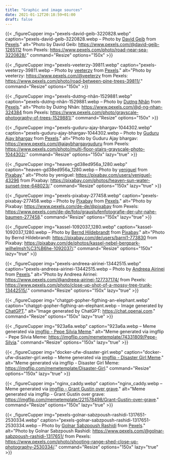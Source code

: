 ```yaml
---
title: "Graphic and image sources"
date: 2021-01-12T20:18:59+01:00
draft: false
---
```


<div class="img-sources">

{{< _figureCupper
img="pexels-david-geib-3220828.webp" 
caption="pexels-david-geib-3220828.webp – Photo by [David Geib](https://www.pexels.com/@david-geib-1265112) from [Pexels](https://www.pexels.com/photo/road-near-sea-3220828/)." 
alt="Photo by David Geib: https://www.pexels.com/@david-geib-1265112 from Pexels: https://www.pexels.com/photo/road-near-sea-3220828/."
command="Resize" 
options="150x" >}}

{{< _figureCupper
img="pexels-veeterzy-39811.webp" 
caption="pexels-veeterzy-39811.webp – Photo by [veeterzy](https://www.pexels.com/@veeterzy) from [Pexels](https://www.pexels.com/photo/road-between-pine-trees-39811/)." 
alt="Photo by veeterzy: https://www.pexels.com/@veeterzy from Pexels: https://www.pexels.com/photo/road-between-pine-trees-39811/."
command="Resize" 
options="150x" >}}

{{< _figureCupper
img="pexels-dương-nhân-1529881.webp" 
caption="pexels-dương-nhân-1529881.webp – Photo by [Dương Nhân](https://www.pexels.com/@d-ng-nhan-324384) from [Pexels](https://www.pexels.com/photo/grayscale-photography-of-trees-1529881/)." 
alt="Photo by Dương Nhân: https://www.pexels.com/@d-ng-nhan-324384 from Pexels: https://www.pexels.com/photo/grayscale-photography-of-trees-1529881/."
command="Resize" 
options="150x" >}}

{{< _figureCupper
img="pexels-guduru-ajay-bhargav-1044302.webp" 
caption="pexels-guduru-ajay-bhargav-1044302.webp – Photo by [Guduru Ajay bhargav](https://www.pexels.com/@ajaybhargavguduru) from [Pexels](https://www.pexels.com/photo/multi-floor-stairs-grayscale-photo-1044302/)." 
alt="Photo by Guduru Ajay bhargav: https://www.pexels.com/@ajaybhargavguduru from Pexels: https://www.pexels.com/photo/multi-floor-stairs-grayscale-photo-1044302/."
command="Resize" 
options="150x"
lazy="true" >}}

{{< _figureCupper
img="heaven-gd38ed956a_1280.webp" 
caption="heaven-gd38ed956a_1280.webp – Photo by [yeniguel](https://pixabay.com/users/yeniguel-43296) from [Pixabay](https://pixabay.com/photos/heaven-sun-water-sunset-tree-648023/)." 
alt="Photo by yeniguel: https://pixabay.com/users/yeniguel-43296 from Pixabay: https://pixabay.com/photos/heaven-sun-water-sunset-tree-648023/."
command="Resize" 
options="150x"
lazy="true" >}}

{{< _figureCupper
img="pexels-pixabay-277458.webp" 
caption="pexels-pixabay-277458.webp – Photo by [Pixabay](https://www.pexels.com/de-de/@pixabay) from [Pexels](https://www.pexels.com/de-de/foto/graustufenfotografie-der-uhr-nahe-baumen-277458)." 
alt="Photo by Pixabay: https://www.pexels.com/de-de/@pixabay from Pexels: https://www.pexels.com/de-de/foto/graustufenfotografie-der-uhr-nahe-baumen-277458."
command="Resize" 
options="150x"
lazy="true" >}}

{{< _figureCupper
img="kassel-1092037_1280.webp" 
caption="kassel-1092037_1280.webp – Photo by [Bernd Hildebrandt](https://pixabay.com/de/users/barni1-773830) from [Pixabay](https://pixabay.com/de/photos/kassel-nebel-bergpark-wilhelmsh%C3%B6he-1092037/)." 
alt="Photo by Bernd Hildebrandt: https://pixabay.com/de/users/barni1-773830 from Pixabay: https://pixabay.com/de/photos/kassel-nebel-bergpark-wilhelmsh%C3%B6he-1092037/."
command="Resize" 
options="150x"
lazy="true" >}}

{{< _figureCupper
img="pexels-andreea-airinei-13442515.webp"
caption="pexels-andreea-airinei-13442515.webp – Photo by [Andreea Airinei](https://www.pexels.com/@andreea-airinei-127737174/) from [Pexels](https://www.pexels.com/photo/close-up-shot-of-a-mossy-tree-trunk-13442515/)."
alt="Photo by Andreea Airinei: https://www.pexels.com/@andreea-airinei-127737174/ from Pexels: https://www.pexels.com/photo/close-up-shot-of-a-mossy-tree-trunk-13442515/."
command="Resize"
options="150x"
lazy="true" >}}

{{< _figureCupper
img="chatgpt-gopher-figthing-an-elephant.webp"
caption="chatgpt-gopher-figthing-an-elephant.webp – Image generated by [ChatGPT](https://chat.openai.com)."
alt="Image generated by ChatGPT: https://chat.openai.com."
command="Resize"
options="150x"
lazy="true" >}}

{{< _figureCupper
img="923a6a.webp"
caption="923a6a.webp – Meme generated via [imgflip - Pepe Silvia Meme](https://imgflip.com/memetemplate/74331809/Pepe-Silvia)."
alt="Meme generated via imgflip - Pepe Silvia Meme: https://imgflip.com/memetemplate/74331809/Pepe-Silvia."
command="Resize"
options="150x"
lazy="true" >}}

{{< _figureCupper
img="docker-ufw-disaster-girl.webp"
caption="docker-ufw-disaster-girl.webp – Meme generated via [imgflip - Disaster Girl Meme](https://imgflip.com/memetemplate/Disaster-Girl)."
alt="Meme generated via imgflip - Disaster Girl Meme: https://imgflip.com/memetemplate/Disaster-Girl."
command="Resize"
options="150x"
lazy="true" >}}

{{< _figureCupper
img="nginx_caddy.webp"
caption="nginx_caddy.webp – Meme generated via [imgflip - Grant Gustin over grave](https://imgflip.com/memetemplate/221578498/Grant-Gustin-over-grave)."
alt="Meme generated via imgflip - Grant Gustin over grave: https://imgflip.com/memetemplate/221578498/Grant-Gustin-over-grave."
command="Resize"
options="150x"
lazy="true" >}}

{{< _figureCupper
img="pexels-golnar-sabzpoush-rashidi-1317651-2530334.webp"
caption="pexels-golnar-sabzpoush-rashidi-1317651-2530334.webp – Photo by [Golnar Sabzpoush Rashidi](https://www.pexels.com/@golnar-sabzpoush-rashidi-1317651/) from [Pexels](https://www.pexels.com/photo/shooting-range-shed-close-up-photography-2530334/)."
alt="Photo by Golnar Sabzpoush Rashidi: https://www.pexels.com/@golnar-sabzpoush-rashidi-1317651/ from Pexels: https://www.pexels.com/photo/shooting-range-shed-close-up-photography-2530334/."
command="Resize"
options="150x"
lazy="true" >}}

</div>
